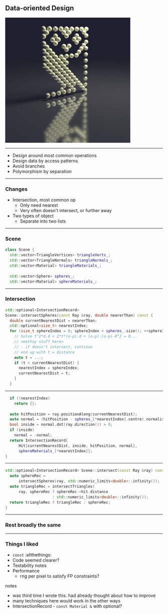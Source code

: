<div class="white-bg">

## Data-oriented Design

<img src="images/image.owl.png" height="400" alt="An image of a dot-matrix owl draw with shiny spheres">

</div>

---

<div class="white-bg">

* Design around most common operations
* Design data by access patterns
* Avoid branches
* Polymorphism by separation

</div>

---

<div class="white-bg">

### Changes

* Intersection, most common op
  * Only need nearest
  * Very often doesn't intersect, or further away
* Two types of object
  * Separate into two lists

</div>

---


### Scene <!-- .element: class="white-bg" -->

```cpp
class Scene {
  std::vector<TriangleVertices> triangleVerts_;
  std::vector<TriangleNormals> triangleNormals_;
  std::vector<Material> triangleMaterials_;

  std::vector<Sphere> spheres_;
  std::vector<Material> sphereMaterials_;
```

---

### Intersection <!-- .element: class="white-bg" -->

```cpp
std::optional<IntersectionRecord>
Scene::intersectSpheres(const Ray &ray, double nearerThan) const {
  double currentNearestDist = nearerThan;
  std::optional<size_t> nearestIndex;
  for (size_t sphereIndex = 0; sphereIndex < spheres_.size(); ++sphereIndex) {
    // Solve t^2*d.d + 2*t*(o-p).d + (o-p).(o-p)-R^2 = 0...
    // <mathsy stuff here>
    // - if doesn't intersect, continue
    // end up with t = distance
    auto t = ...;
    if (t < currentNearestDist) {
      nearestIndex = sphereIndex;
      currentNearestDist = t;
    }
  }
```

---

```cpp
  if (!nearestIndex)
    return {};

  auto hitPosition = ray.positionAlong(currentNearestDist);
  auto normal = (hitPosition - spheres_[*nearestIndex].centre).normalised();
  bool inside = normal.dot(ray.direction()) > 0;
  if (inside)
    normal = -normal;
  return IntersectionRecord{
      Hit{currentNearestDist, inside, hitPosition, normal},
      sphereMaterials_[*nearestIndex]};
}
```

---

```cpp
std::optional<IntersectionRecord> Scene::intersect(const Ray &ray) const {
  auto sphereRec =
      intersectSpheres(ray, std::numeric_limits<double>::infinity());
  auto triangleRec = intersectTriangles(
      ray, sphereRec ? sphereRec->hit.distance
                     : std::numeric_limits<double>::infinity());
  return triangleRec ? triangleRec : sphereRec;
}
```

---

<div class="white-bg">

### Rest broadly the same

</div>

---

<div class="white-bg">

### Things I liked

* `const` :allthethings:
* Code seemed clearer?
* Testability notes
* Performance
  - rng per pixel to satisfy FP constraints?

</div>

notes
* was third time I wrote this. had already thought about how to
 improve
* many techniques here would work in the other ways
* IntersectionRecord - `const Material &` with optional?
